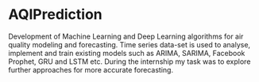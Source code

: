 # AQIPrediction
Development of Machine Learning and Deep Learning algorithms for air quality modeling and forecasting. Time series data-set is used to analyse, implement and train existing models such as ARIMA, SARIMA, Facebook Prophet, GRU and LSTM etc. During the internship my task was to explore further approaches for more accurate forecasting.
